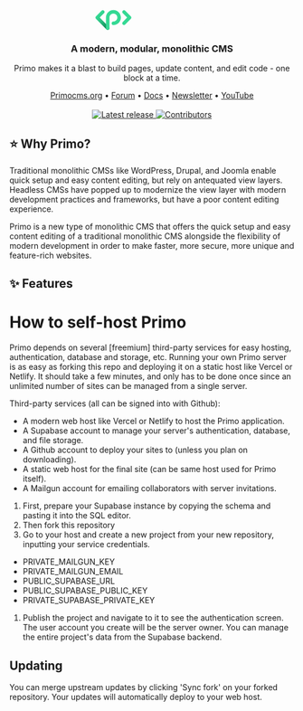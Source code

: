 &nbsp;
<p align="center">
  <a href="https://ghost.org/#gh-dark-mode-only" target="_blank">
    <img src="data:image/svg+xml,%3Csvg width='948' height='217' viewBox='0 0 948 217' fill='none' xmlns='http://www.w3.org/2000/svg'%3E%3Cg clip-path='url(%23clip0_101_87)'%3E%3Cpath d='M885.433 176.257C850.926 176.257 822.867 148.107 822.867 113.488C822.867 78.8687 850.926 50.7189 885.433 50.7189C919.941 50.7189 948 78.8687 948 113.488C948 148.107 919.941 176.257 885.433 176.257ZM885.433 80.3503C867.22 80.3503 852.403 95.2153 852.403 113.488C852.403 131.761 867.22 146.626 885.433 146.626C903.647 146.626 918.464 131.761 918.464 113.488C918.464 95.2153 903.647 80.3503 885.433 80.3503Z' fill='%23FDFDFD'/%3E%3Cpath d='M763.303 50.7189C751.686 50.7189 741.102 55.213 733.127 62.4727C725.153 55.1636 714.569 50.7189 702.952 50.7189C678.191 50.7189 658.008 70.9176 658.008 95.8079V161.441C658.008 169.639 664.604 176.257 672.776 176.257C680.947 176.257 687.544 169.639 687.544 161.441V95.8079C687.544 87.2642 694.435 80.3503 702.952 80.3503C711.468 80.3503 718.359 87.2642 718.359 95.8079V161.441C718.359 169.639 724.956 176.257 733.127 176.257C741.299 176.257 747.895 169.639 747.895 161.441V95.8079C747.895 87.2642 754.787 80.3503 763.303 80.3503C771.819 80.3503 778.711 87.2642 778.711 95.8079V161.441C778.711 169.639 785.307 176.257 793.479 176.257C801.65 176.257 808.247 169.639 808.247 161.441V95.8079C808.247 70.967 788.064 50.7189 763.303 50.7189Z' fill='%23FDFDFD'/%3E%3Cpath d='M620.153 176.109C611.981 176.109 605.385 169.491 605.385 161.293V65.3864C605.385 57.1884 611.981 50.5708 620.153 50.5708C628.324 50.5708 634.921 57.1884 634.921 65.3864V161.293C634.921 169.491 628.324 176.109 620.153 176.109Z' fill='%23FDFDFD'/%3E%3Cpath d='M620.153 31.6067C628.853 31.6067 635.905 24.5313 635.905 15.8034C635.905 7.07541 628.853 0 620.153 0C611.453 0 604.401 7.07541 604.401 15.8034C604.401 24.5313 611.453 31.6067 620.153 31.6067Z' fill='%23FDFDFD'/%3E%3Cpath d='M522.882 176.109C514.71 176.109 508.114 169.491 508.114 161.293V113.34C508.114 78.7205 536.173 50.5708 570.68 50.5708C578.852 50.5708 585.448 57.1884 585.448 65.3864C585.448 73.5844 578.852 80.2021 570.68 80.2021C552.467 80.2021 537.65 95.0671 537.65 113.34V161.293C537.65 169.491 531.053 176.109 522.882 176.109Z' fill='%23FDFDFD'/%3E%3Cpath d='M378.649 217C370.477 217 363.881 210.382 363.881 202.184V113.34C363.881 78.7205 391.94 50.5708 426.447 50.5708C460.955 50.5708 489.014 78.7205 489.014 113.34C489.014 147.959 460.955 176.109 426.447 176.109C418.276 176.109 411.679 169.491 411.679 161.293C411.679 153.095 418.276 146.477 426.447 146.477C444.661 146.477 459.478 131.612 459.478 113.34C459.478 95.0671 444.661 80.2021 426.447 80.2021C408.234 80.2021 393.417 95.0671 393.417 113.34V202.184C393.417 210.382 386.82 217 378.649 217Z' fill='%23FDFDFD'/%3E%3Cpath d='M102.932 217C99.1418 217 95.3513 215.568 92.4962 212.654L4.33191 124.205C1.57524 121.439 0 117.636 0 113.735C0 109.833 1.57524 106.031 4.33191 103.265L51.2938 56.1513C57.0533 50.3732 66.4063 50.3732 72.1657 56.1513C77.9252 61.9294 77.9252 71.3127 72.1657 77.0908L35.6398 113.735L113.319 191.665C119.078 197.443 119.078 206.827 113.319 212.605C110.415 215.518 106.673 216.951 102.883 216.951L102.932 217Z' fill='url(%23paint0_linear_101_87)'/%3E%3Cpath d='M239.584 175.664C235.794 175.664 232.003 174.232 229.148 171.318C223.389 165.54 223.389 156.157 229.148 150.379L265.674 113.735L229.148 77.0908C223.389 71.3127 223.389 61.9294 229.148 56.1513C234.908 50.3732 244.261 50.3732 250.02 56.1513L296.982 103.265C299.739 106.031 301.314 109.833 301.314 113.735C301.314 117.636 299.739 121.439 296.982 124.205L250.02 171.318C247.116 174.232 243.375 175.664 239.584 175.664Z' fill='%2335D994'/%3E%3Cpath d='M102.932 217C94.7606 217 88.1643 210.382 88.1643 202.184V113.34C88.1643 78.7205 116.223 50.5708 150.731 50.5708C185.239 50.5708 213.298 78.7205 213.298 113.34C213.298 147.959 185.239 176.109 150.731 176.109C142.559 176.109 135.963 169.491 135.963 161.293C135.963 153.095 142.559 146.477 150.731 146.477C168.945 146.477 183.762 131.612 183.762 113.34C183.762 95.0671 168.945 80.2021 150.731 80.2021C132.517 80.2021 117.7 95.0671 117.7 113.34V202.184C117.7 210.382 111.104 217 102.932 217Z' fill='%2335D994'/%3E%3C/g%3E%3Cdefs%3E%3ClinearGradient id='paint0_linear_101_87' x1='27.8129' y1='79.7082' x2='137.201' y2='188.744' gradientUnits='userSpaceOnUse'%3E%3Cstop stop-color='%2335D994'/%3E%3Cstop offset='0.16' stop-color='%2332D28E'/%3E%3Cstop offset='0.38' stop-color='%2329BF80'/%3E%3Cstop offset='0.64' stop-color='%231CA169'/%3E%3Cstop offset='0.93' stop-color='%23097649'/%3E%3Cstop offset='0.95' stop-color='%23097548'/%3E%3C/linearGradient%3E%3CclipPath id='clip0_101_87'%3E%3Crect width='948' height='217' fill='white'/%3E%3C/clipPath%3E%3C/defs%3E%3C/svg%3E%0A" alt="Ghost" width="200px">
  </a>
</p>

<h3 align="center">A modern, modular, monolithic CMS</h3>
<p align="center">Primo makes it a blast to build pages, update content, and edit code - one block at a time.</p>

<p align="center">
    <a href="https://primocms.org/">Primocms.org</a> •
    <a href="https://forum.primo.so">Forum</a> •
    <a href="https://docs.primocms.org/docs/">Docs</a> •
    <a href="https://docs.primocms.org/docs/">Newsletter</a> •
    <!-- <a href="https://github.com/primocms/primo">Contributing</a> • -->
    <a href="https://twitter.com/ghost">YouTube</a>
    <br /><br />
    <!-- <a href="https://ghost.org/">
        <img src="https://img.shields.io/badge/downloads-3M-brightgreen.svg" alt="Downloads" />
    </a> -->
    <a href="https://github.com/TryGhost/Ghost/releases/">
        <img src="https://img.shields.io/github/release/TryGhost/Ghost.svg" alt="Latest release" />
    </a>
    <!-- <a href="https://github.com/TryGhost/Ghost/actions">
        <img src="https://github.com/TryGhost/Ghost/workflows/Test%20Suite/badge.svg?branch=main" alt="Build status" />
    </a> -->
    <a href="https://github.com/TryGhost/Ghost/contributors/">
        <img src="https://img.shields.io/github/contributors/TryGhost/Ghost.svg" alt="Contributors" />
    </a>
</p>

## ⭐ Why Primo? 

Traditional monolithic CMSs like WordPress, Drupal, and Joomla enable quick setup and easy content editing, but rely on antequated view layers. Headless CMSs have popped up to modernize the view layer with modern development practices and frameworks, but have a poor content editing experience. 

Primo is a new type of monolithic CMS that offers the quick setup and easy content editing of a traditional monolithic CMS alongside the flexibility of modern development in order to make faster, more secure, more unique and feature-rich websites. 

## ✨ Features

# How to self-host Primo

Primo depends on several [freemium] third-party services for easy hosting, authentication, database and storage, etc. Running your own Primo server is as easy as forking this repo and deploying it on a static host like Vercel or Netlify. It should take a few minutes, and only has to be done once since an unlimited number of sites can be managed from a single server.

Third-party services (all can be signed into with Github): 
- A modern web host like Vercel or Netlify to host the Primo application. 
- A Supabase account to manage your server's authentication, database, and file storage.
- A Github account to deploy your sites to (unless you plan on downloading).
- A static web host for the final site (can be same host used for Primo itself).
- A Mailgun account for emailing collaborators with server invitations.

1. First, prepare your Supabase instance by copying the schema and pasting it into the SQL editor.
1. Then fork this repository
1. Go to your host and create a new project from your new repository, inputting your service credentials. 
- PRIVATE_MAILGUN_KEY
- PRIVATE_MAILGUN_EMAIL
- PUBLIC_SUPABASE_URL
- PUBLIC_SUPABASE_PUBLIC_KEY
- PRIVATE_SUPABASE_PRIVATE_KEY
1. Publish the project and navigate to it to see the authentication screen. The user account you create will be the server owner. You can manage the entire project's data from the Supabase backend. 

## Updating
You can merge upstream updates by clicking 'Sync fork' on your forked repository. Your updates will automatically deploy to your web host.


